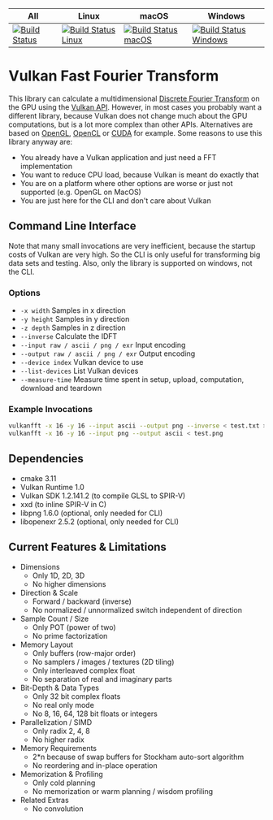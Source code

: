| All | Linux | macOS | Windows |
| --- | ----- | ----- | ------- |
| [![Build Status](https://api.travis-ci.org/Lichtso/VulkanFFT.svg)](https://travis-ci.org/Lichtso/VulkanFFT) | [![Build Status Linux](https://travis-matrix-badges.herokuapp.com/repos/Lichtso/VulkanFFT/branches/master/1)](https://travis-ci.org/Lichtso/VulkanFFT) | [![Build Status macOS](https://travis-matrix-badges.herokuapp.com/repos/Lichtso/VulkanFFT/branches/master/2)](https://travis-ci.org/Lichtso/VulkanFFT) | [![Build Status Windows](https://travis-matrix-badges.herokuapp.com/repos/Lichtso/VulkanFFT/branches/master/3)](https://travis-ci.org/Lichtso/VulkanFFT) |

# Vulkan Fast Fourier Transform
This library can calculate a multidimensional [Discrete Fourier Transform](https://en.wikipedia.org/wiki/Discrete_Fourier_transform) on the GPU using the [Vulkan API](https://www.khronos.org/vulkan/).
However, in most cases you probably want a different library,
because Vulkan does not change much about the GPU computations,
but is a lot more complex than other APIs.
Alternatives are based on [OpenGL](https://github.com/Themaister/GLFFT), [OpenCL](https://gpuopen.com/compute-product/clfft/) or [CUDA](https://developer.nvidia.com/cufft) for example.
Some reasons to use this library anyway are:
- You already have a Vulkan application and just need a FFT implementation
- You want to reduce CPU load, because Vulkan is meant do exactly that
- You are on a platform where other options are worse or just not supported (e.g. OpenGL on MacOS)
- You are just here for the CLI and don't care about Vulkan

## Command Line Interface
Note that many small invocations are very inefficient, because the startup costs of Vulkan are very high.
So the CLI is only useful for transforming big data sets and testing.
Also, only the library is supported on windows, not the CLI.

### Options
- `-x width` Samples in x direction
- `-y height` Samples in y direction
- `-z depth` Samples in z direction
- `--inverse` Calculate the IDFT
- `--input raw / ascii / png / exr` Input encoding
- `--output raw / ascii / png / exr` Output encoding
- `--device index` Vulkan device to use
- `--list-devices` List Vulkan devices
- `--measure-time` Measure time spent in setup, upload, computation, download and teardown

### Example Invocations
```bash
vulkanfft -x 16 -y 16 --input ascii --output png --inverse < test.txt > test.png
vulkanfft -x 16 -y 16 --input png --output ascii < test.png
```

## Dependencies
- cmake 3.11
- Vulkan Runtime 1.0
- Vulkan SDK 1.2.141.2 (to compile GLSL to SPIR-V)
- xxd (to inline SPIR-V in C)
- libpng 1.6.0 (optional, only needed for CLI)
- libopenexr 2.5.2 (optional, only needed for CLI)

## Current Features & Limitations
- Dimensions
    - Only 1D, 2D, 3D
    - No higher dimensions
- Direction & Scale
    - Forward / backward (inverse)
    - No normalized / unnormalized switch independent of direction
- Sample Count / Size
    - Only POT (power of two)
    - No prime factorization
- Memory Layout
    - Only buffers (row-major order)
    - No samplers / images / textures (2D tiling)
    - Only interleaved complex float
    - No separation of real and imaginary parts
- Bit-Depth & Data Types
    - Only 32 bit complex floats
    - No real only mode
    - No 8, 16, 64, 128 bit floats or integers
- Parallelization / SIMD
    - Only radix 2, 4, 8
    - No higher radix
- Memory Requirements
    - 2*n because of swap buffers for Stockham auto-sort algorithm
    - No reordering and in-place operation
- Memorization & Profiling
    - Only cold planning
    - No memorization or warm planning / wisdom profiling
- Related Extras
    - No convolution
